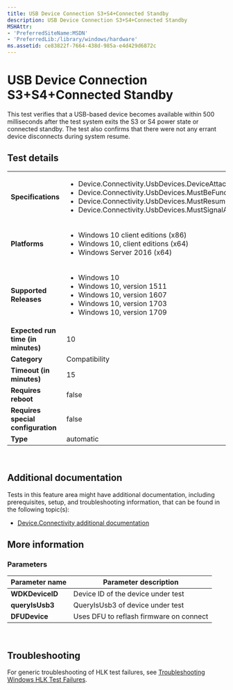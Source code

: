 ```yaml
---
title: USB Device Connection S3+S4+Connected Standby
description: USB Device Connection S3+S4+Connected Standby
MSHAttr:
- 'PreferredSiteName:MSDN'
- 'PreferredLib:/library/windows/hardware'
ms.assetid: ce83822f-7664-438d-985a-e4d429d6872c
---
```


# <span id="p_hlk_test.4e35cd21-a1dd-4cfa-be2d-1a9c9d6a1fef"></span>USB Device Connection S3+S4+Connected Standby


This test verifies that a USB-based device becomes available within 500 milliseconds after the test system exits the S3 or S4 power state or connected standby. The test also confirms that there were not any errant device disconnects during system resume.

## Test details
|||
|---|---|
| **Specifications**  | <ul><li>Device.Connectivity.UsbDevices.DeviceAttachLessThan100ms</li><li>Device.Connectivity.UsbDevices.MustBeFunctionalAfterResume</li><li>Device.Connectivity.UsbDevices.MustResumeWithoutForcedReset</li><li>Device.Connectivity.UsbDevices.MustSignalAttachWithin500ms</li></ul> |  
| **Platforms**   | <ul><li>Windows 10 client editions (x86)</li><li>Windows 10, client editions (x64)</li><li>Windows Server 2016 (x64)</li></ul> |
| **Supported Releases** | <ul><li>Windows 10</li><li>Windows 10, version 1511</li><li>Windows 10, version 1607</li><li>Windows 10, version 1703</li><li>Windows 10, version 1709</li></ul> |
|**Expected run time (in minutes)**| 10 |
|**Category**| Compatibility |
|**Timeout (in minutes)**| 15 |
|**Requires reboot**| false |
|**Requires special configuration**| false |
|**Type**| automatic |

 

## <span id="Additional_documentation"></span><span id="additional_documentation"></span><span id="ADDITIONAL_DOCUMENTATION"></span>Additional documentation


Tests in this feature area might have additional documentation, including prerequisites, setup, and troubleshooting information, that can be found in the following topic(s):

-   [Device.Connectivity additional documentation](device-connectivity-additional-documentation.md)

## <span id="More_information"></span><span id="more_information"></span><span id="MORE_INFORMATION"></span>More information


### <span id="Parameters"></span><span id="parameters"></span><span id="PARAMETERS"></span>Parameters

| Parameter name  | Parameter description                   |
|-----------------|-----------------------------------------|
| **WDKDeviceID** | Device ID of the device under test      |
| **queryIsUsb3** | QueryIsUsb3 of device under test        |
| **DFUDevice**   | Uses DFU to reflash firmware on connect |

 

## <span id="Troubleshooting"></span><span id="troubleshooting"></span><span id="TROUBLESHOOTING"></span>Troubleshooting


For generic troubleshooting of HLK test failures, see [Troubleshooting Windows HLK Test Failures](..\user\troubleshooting-windows-hlk-test-failures.md).

 

 






